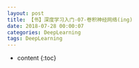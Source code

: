 ```yaml
---
layout: post
title: 【书】深度学习入门-07-卷积神经网络(ing)
date: 2018-07-28 00:00:07
categories: DeepLearning
tags: DeepLearning
---
```

* content
{:toc}
